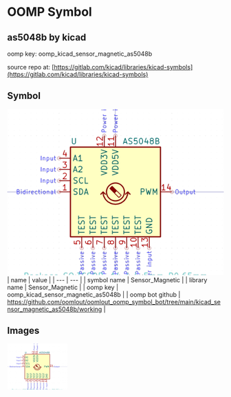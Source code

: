 # OOMP Symbol  
## as5048b  by kicad  
  
oomp key: oomp_kicad_sensor_magnetic_as5048b  
  
source repo at: [https://gitlab.com/kicad/libraries/kicad-symbols](https://gitlab.com/kicad/libraries/kicad-symbols)  
## Symbol  
  
[![working.png](working_600.png)](working.png)  
| name | value | 
| --- | --- | 
| symbol name | Sensor_Magnetic | 
| library name | Sensor_Magnetic | 
| oomp key | oomp_kicad_sensor_magnetic_as5048b | 
| oomp bot github | https://github.com/oomlout/oomlout_oomp_symbol_bot/tree/main/kicad_sensor_magnetic_as5048b/working | 
## Images  
  
[![working.png](working_140.png)](working.png)  
